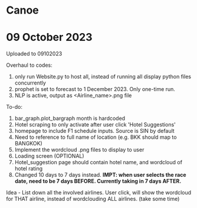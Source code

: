 # Canoe
<h1>09 October 2023</h1>
Uploaded to 09102023

Overhaul to codes:
  1. only run Website.py to host all, instead of running all display python files concurrently
  2. prophet is set to forecast to 1 December 2023. Only one-time run.
  3. NLP is active, output as <Airline_name>.png file



To-do:
  1. bar_graph.plot_bargraph month is hardcoded
  2. Hotel scraping to only activate after user click 'Hotel Suggestions'
  3. homepage to include F1 schedule inputs. Source is SIN by default
  4. Need to reference to full name of location (e.g. BKK should map to BANGKOK)
  5. Implement the wordcloud .png files to display to user
  6. Loading screen (OPTIONAL)
  7. Hotel_suggestion page should contain hotel name, and wordcloud of hotel rating
  8. Changed 10 days to 7 days instead. <b>IMPT: when user selects the race date, need to be 7 days BEFORE. Currently taking in 7 days AFTER.</b>

Idea - List down all the involved airlines. User click, will show the wordcloud for THAT airline, instead of wordclouding ALL airlines. (take some time)

